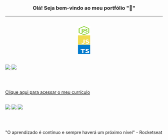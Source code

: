 <div>
  
  <div align="center">
    <h3>Olá! Seja bem-vindo ao meu portfólio "👋"</h3>
  </div>
  
  <hr>
  
  <div style="display: inline_block; align-itens: center" align="center">
    <br>
   <img align="center" alt="Bruno-Nodejs" height="30" width="40"  src="https://raw.githubusercontent.com/devicons/devicon/master/icons/nodejs/nodejs-original.svg" style="display: flex"/>
  <img style="display: flex" align="center" alt="Bruno-Js" height="30" width="40" src="https://raw.githubusercontent.com/devicons/devicon/master/icons/javascript/javascript-plain.svg">
  <img style="display: flex" align="center" alt="Bruno-Ts" height="30" width="40" src="https://raw.githubusercontent.com/devicons/devicon/master/icons/typescript/typescript-plain.svg">
  </div>


<br>


<div>
  
  <br>
  <a href="https://github.com/brunohsweber">
  <img height="180em" src="https://github-readme-stats.vercel.app/api?username=brunohsweber&show_icons=true&theme=dracula&include_all_commits=true&count_private=true"/>
  <img height="180em" src="https://github-readme-stats.vercel.app/api/top-langs/?username=brunohsweber&layout=compact&langs_count=7&theme=dracula"/>
</div>
  
##
  
  
  <br>

  <a href="https://drive.google.com/file/d/1jds4CS2_u8Tvx9bo5C0BEu0ONiNwWmhr/view?usp=sharing" target="_blank">Clique aqui para acessar o meu currículo</a>
  
<div> 
  <br>
  <a href="https://wa.me/5547992384499?text=Olá%20Bruno!%20Vi%20seu%20perfil%20no%20GitHub%20e%20gostaria%20de%20conversar%20com%20você..." target="_blank"><img src="https://img.shields.io/badge/WhatsApp-25D366?style=for-the-badge&logo=whatsapp&logoColor=white" target="_blank"></a>
  <a href="https://www.linkedin.com/in/brunohsweber" target="_blank"><img src="https://img.shields.io/badge/-LinkedIn-%230077B5?style=for-the-badge&logo=linkedin&logoColor=white" target="_blank"></a>
  <a href = "mailto:brunohsweber@gmail.com"><img src="https://img.shields.io/badge/-Gmail-%23333?style=for-the-badge&logo=gmail&logoColor=white" target="_blank"></a>
 
</div>
  
  <br><br>
  
  <div>"O aprendizado é contínuo e sempre haverá um próximo nível" - Rocketseat</div>
